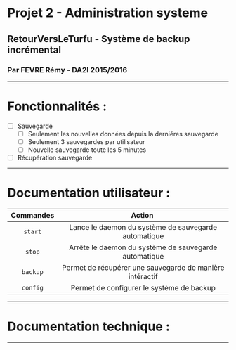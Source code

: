 # Projet 2 - Administration systeme
## RetourVersLeTurfu - Système de backup incrémental
### Par FEVRE Rémy - DA2I 2015/2016

---
# Fonctionnalités :

- [ ] Sauvegarde
  - [ ] Seulement les nouvelles données depuis la derniéres sauvegarde
  - [ ] Seulement 3 sauvegardes par utilisateur
  - [ ] Nouvelle sauvegarde toute les 5 minutes
- [ ] Récupération sauvegarde

---
# Documentation utilisateur :

| Commandes | Action |
|  :-----:  | :----: |
| `start`   | Lance le daemon du système de sauvegarde automatique |
| `stop`    | Arrête le daemon du système de sauvegarde automatique |
| `backup`  | Permet de récupérer une sauvegarde de manière intéractif |
| `config`  | Permet de configurer le système de backup |

---
# Documentation technique :


---
